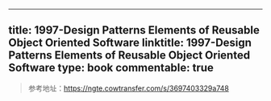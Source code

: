 
---
title: 1997-Design Patterns Elements of Reusable Object Oriented Software
linktitle: 1997-Design Patterns Elements of Reusable Object Oriented Software
type: book
commentable: true
---

> 参考地址：https://ngte.cowtransfer.com/s/3697403329a748

    